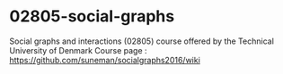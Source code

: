 # 02805-social-graphs
Social graphs and interactions (02805) course offered by the Technical University of Denmark
Course page : https://github.com/suneman/socialgraphs2016/wiki
